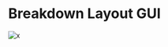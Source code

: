 # Breakdown Layout GUI

![x](https://raw.githubusercontent.com/raddox7/19104027_MatkulGUI/master/Teori/Tugas2/breakdown_layout_tugas2.png)